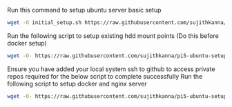 Run this command to setup ubuntu server basic setup
```bash
wget -O initial_setup.sh https://raw.githubusercontent.com/sujithkanna/pi5-ubuntu-setup/refs/heads/main/initial_setup.sh && sudo bash initial_setup.sh && rm initial_setup.sh
```

Run the following script to setup existing hdd mount points (Do this before docker setup)
```bash
wget -O- https://raw.githubusercontent.com/sujithkanna/pi5-ubuntu-setup/refs/heads/main/hdd_setup.py && sudo python3 hdd_setup.py && rm python3 hdd_setup.py
```

Ensure you have added your local system ssh to github to access private repos required for the below script to complete successfully
Run the following script to setup docker and nginx server
```bash
wget -O- https://raw.githubusercontent.com/sujithkanna/pi5-ubuntu-setup/refs/heads/main/server_setup.py && sudo python3 server_setup.py && rm server_setup.py
```
